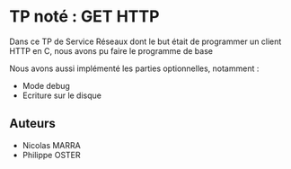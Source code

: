 # TP noté : GET HTTP

Dans ce TP de Service Réseaux dont le but était de programmer un client HTTP en C, nous avons pu faire le programme de base

Nous avons aussi implémenté les parties optionnelles, notamment :

* Mode debug
* Ecriture sur le disque


## Auteurs 

- Nicolas MARRA
- Philippe OSTER


